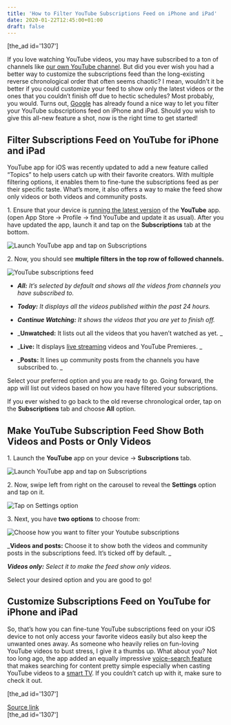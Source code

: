 ```yaml
---
title: 'How to Filter YouTube Subscriptions Feed on iPhone and iPad'
date: 2020-01-22T12:45:00+01:00
draft: false
---
```


\[the\_ad id='1307'\]  
  

  

If you love watching YouTube videos, you may have subscribed to a ton of channels like [our own YouTube channel](https://www.youtube.com/channel/UCvpfclapgcuJo0M_x65pfRw). But did you ever wish you had a better way to customize the subscriptions feed than the long-existing reverse chronological order that often seems chaotic? I mean, wouldn’t it be better if you could customize your feed to show only the latest videos or the ones that you couldn’t finish off due to hectic schedules? Most probably, you would. Turns out, [Google](https://beebom.com/google-page/) has already found a nice way to let you filter your YouTube subscriptions feed on iPhone and iPad. Should you wish to give this all-new feature a shot, now is the right time to get started!  

Filter Subscriptions Feed on YouTube for iPhone and iPad
--------------------------------------------------------

  

YouTube app for iOS was recently updated to add a new feature called “Topics” to help users catch up with their favorite creators. With multiple filtering options, it enables them to fine-tune the subscriptions feed as per their specific taste. What’s more, it also offers a way to make the feed show only videos or both videos and community posts.  

1\. Ensure that your device is [running the latest version](https://apps.apple.com/in/app/youtube-watch-listen-stream/id544007664) of the **YouTube** app. (open App Store -> Profile -> find YouTube and update it as usual). After you have updated the app, launch it and tap on the **Subscriptions** tab at the bottom.  

![Launch YouTube app and tap on Subscriptions](https://beebom.com/wp-content/uploads/2020/01/Launch-YouTube-app-and-tap-on-Subscriptions.jpg)

2\. Now, you should see **multiple filters in the top row of followed channels.**  

![YouTube subscriptions feed](https://beebom.com/wp-content/uploads/2020/01/YouTube-subscriptions-feed.jpg)

*   _**All:** It’s selected by default and shows all the videos from channels you have subscribed to._
  
*   _**Today:** It displays all the videos published within the past 24 hours._
  
*   _**Continue Watching:** It shows the videos that you are yet to finish off._
  
*   _**Unwatched:** It lists out all the videos that you haven’t watched as yet. _
  
*   _**Live:** It displays [live streaming](https://beebom.com/how-schedule-livestream-youtube/) videos and YouTube Premieres. _
  
*   _**Posts:** It lines up community posts from the channels you have subscribed to. _
  

Select your preferred option and you are ready to go. Going forward, the app will list out videos based on how you have filtered your subscriptions.  

If you ever wished to go back to the old reverse chronological order, tap on the **Subscriptions** tab and choose **All** option.  

Make YouTube Subscription Feed Show Both Videos and Posts or Only Videos
------------------------------------------------------------------------

  

1\. Launch the **YouTube** app on your device -> **Subscriptions** tab.

  
  

  

![Launch YouTube app and tap on Subscriptions](https://beebom.com/wp-content/uploads/2020/01/Launch-YouTube-app-and-tap-on-Subscriptions.jpg)

2\. Now, swipe left from right on the carousel to reveal the **Settings** option and tap on it.  

![Tap on Settings option](https://beebom.com/wp-content/uploads/2020/01/Tap-on-Settings-option.jpg)

3\. Next, you have **two options** to choose from:  

![Choose how you want to filter your Youtube subscriptions](https://beebom.com/wp-content/uploads/2020/01/Choose-how-you-want-to-filter-your-Youtube-subscriptions-.jpg)

_**Videos and posts:** Choose it to show both the videos and community posts in the subscriptions feed. It’s ticked off by default. _  

_**Videos only:** Select it to make the feed show only videos._  

Select your desired option and you are good to go!  

Customize Subscriptions Feed on YouTube for iPhone and iPad
-----------------------------------------------------------

  

So, that’s how you can fine-tune YouTube subscriptions feed on your iOS device to not only access your favorite videos easily but also keep the unwanted ones away. As someone who heavily relies on fun-loving YouTube videos to bust stress, I give it a thumbs up. What about you? Not too long ago, the app added an equally impressive [voice-search feature](https://beebom.com/how-use-youtubes-voice-search-feature/) that makes searching for content pretty simple especially when casting YouTube videos to a [smart TV](https://beebom.com/best-4k-tvs-india/). If you couldn’t catch up with it, make sure to check it out.  

  
  
\[the\_ad id='1307'\]  
  
[Source link](https://beebom.com/how-filter-youtube-subscriptions-feed-iphone-ipad/)  
\[the\_ad id='1307'\]